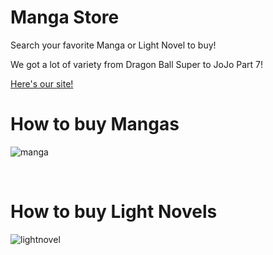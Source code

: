 # Manga Store

Search your favorite Manga or Light Novel to buy!

We got a lot of variety from Dragon Ball Super to JoJo Part 7!

[Here's our site!](https://manga-store-fabrizinho113.vercel.app/)


# How to buy Mangas

![manga](https://i.imgur.com/UAzg7hN.gif)

<br>

# How to buy Light Novels

![lightnovel](https://i.imgur.com/bgwA3JI.gif)